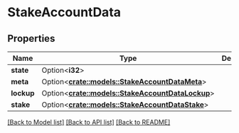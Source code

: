 # StakeAccountData

## Properties

Name | Type | Description | Notes
------------ | ------------- | ------------- | -------------
**state** | Option<**i32**> |  | [optional]
**meta** | Option<[**crate::models::StakeAccountDataMeta**](StakeAccount_data_meta.md)> |  | [optional]
**lockup** | Option<[**crate::models::StakeAccountDataLockup**](StakeAccount_data_lockup.md)> |  | [optional]
**stake** | Option<[**crate::models::StakeAccountDataStake**](StakeAccount_data_stake.md)> |  | [optional]

[[Back to Model list]](../solanabeach_api.wiki/Home.md#documentation-for-models) [[Back to API list]](../solanabeach_api.wiki/Home.md#documentation-for-api-endpoints) [[Back to README]](../solanabeach_api.wiki/Home.md)


